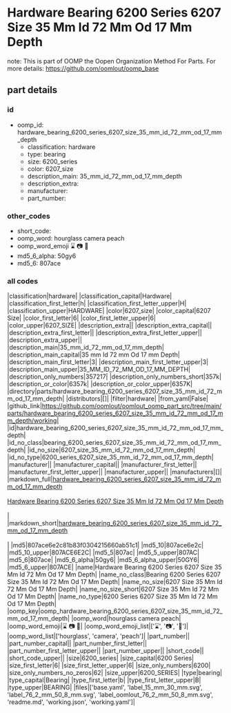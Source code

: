 # Hardware Bearing 6200 Series 6207 Size 35 Mm Id 72 Mm Od 17 Mm Depth  

note: This is part of OOMP the Oopen Organization Method For Parts. For more details: https://github.com/oomlout/oomp_base

##  part details





### id
* oomp_id: hardware_bearing_6200_series_6207_size_35_mm_id_72_mm_od_17_mm_depth
  * classification: hardware
  * type: bearing
  * size: 6200_series
  * color: 6207_size
  * description_main: 35_mm_id_72_mm_od_17_mm_depth
  * description_extra: 
  * manufacturer: 
  * part_number: 

### other_codes
* short_code: 
* oomp_word: hourglass camera peach
* oomp_word_emoji :hourglass: :camera: :peach:
* md5_6_alpha: 50gy6
* md5_6: 807ace

### all codes 
|classification|hardware|
|classification_capital|Hardware|
|classification_first_letter|h|
|classification_first_letter_upper|H|
|classification_upper|HARDWARE|
|color|6207_size|
|color_capital|6207 Size|
|color_first_letter|6|
|color_first_letter_upper|6|
|color_upper|6207_SIZE|
|description_extra||
|description_extra_capital||
|description_extra_first_letter||
|description_extra_first_letter_upper||
|description_extra_upper||
|description_main|35_mm_id_72_mm_od_17_mm_depth|
|description_main_capital|35 mm Id 72 mm Od 17 mm Depth|
|description_main_first_letter|3|
|description_main_first_letter_upper|3|
|description_main_upper|35_MM_ID_72_MM_OD_17_MM_DEPTH|
|description_only_numbers|357217|
|description_only_numbers_short|357k|
|description_or_color|6357k|
|description_or_color_upper|6357K|
|directory|parts/hardware_bearing_6200_series_6207_size_35_mm_id_72_mm_od_17_mm_depth|
|distributors|[]|
|filter|hardware|
|from_yaml|False|
|github_link|https://github.com/oomlout/oomlout_oomp_part_src/tree/main/parts/hardware_bearing_6200_series_6207_size_35_mm_id_72_mm_od_17_mm_depth/working|
|id|hardware_bearing_6200_series_6207_size_35_mm_id_72_mm_od_17_mm_depth|
|id_no_class|bearing_6200_series_6207_size_35_mm_id_72_mm_od_17_mm_depth|
|id_no_size|6207_size_35_mm_id_72_mm_od_17_mm_depth|
|id_no_type|6200_series_6207_size_35_mm_id_72_mm_od_17_mm_depth|
|manufacturer||
|manufacturer_capital||
|manufacturer_first_letter||
|manufacturer_first_letter_upper||
|manufacturer_upper||
|manufacturers|[]|
|markdown_full|[hardware_bearing_6200_series_6207_size_35_mm_id_72_mm_od_17_mm_depth](https://github.com/oomlout/oomlout_oomp_part_src/tree/main/parts/hardware_bearing_6200_series_6207_size_35_mm_id_72_mm_od_17_mm_depth/working)<br>[](https://github.com/oomlout/oomlout_oomp_part_src/tree/main/parts/hardware_bearing_6200_series_6207_size_35_mm_id_72_mm_od_17_mm_depth/working)<br>[Hardware Bearing 6200 Series 6207 Size 35 Mm Id 72 Mm Od 17 Mm Depth](https://github.com/oomlout/oomlout_oomp_part_src/tree/main/parts/hardware_bearing_6200_series_6207_size_35_mm_id_72_mm_od_17_mm_depth/working)<br><br>|
|markdown_short|[hardware_bearing_6200_series_6207_size_35_mm_id_72_mm_od_17_mm_depth](https://github.com/oomlout/oomlout_oomp_part_src/tree/main/parts/hardware_bearing_6200_series_6207_size_35_mm_id_72_mm_od_17_mm_depth/working)<br><br>|
|md5|807ace6e2c81b83f0304215660ab51c1|
|md5_10|807ace6e2c|
|md5_10_upper|807ACE6E2C|
|md5_5|807ac|
|md5_5_upper|807AC|
|md5_6|807ace|
|md5_6_alpha|50gy6|
|md5_6_alpha_upper|50GY6|
|md5_6_upper|807ACE|
|name|Hardware Bearing 6200 Series 6207 Size 35 Mm Id 72 Mm Od 17 Mm Depth|
|name_no_class|Bearing 6200 Series 6207 Size 35 Mm Id 72 Mm Od 17 Mm Depth|
|name_no_size|6207 Size 35 Mm Id 72 Mm Od 17 Mm Depth|
|name_no_size_short|6207 Size 35 Mm Id 72 Mm Od 17 Mm Depth|
|name_no_type|6200 Series 6207 Size 35 Mm Id 72 Mm Od 17 Mm Depth|
|oomp_key|oomp_hardware_bearing_6200_series_6207_size_35_mm_id_72_mm_od_17_mm_depth|
|oomp_word|hourglass camera peach|
|oomp_word_emoji|:hourglass: :camera: :peach:|
|oomp_word_emoji_list|[':hourglass:', ':camera:', ':peach:']|
|oomp_word_list|['hourglass', 'camera', 'peach']|
|part_number||
|part_number_capital||
|part_number_first_letter||
|part_number_first_letter_upper||
|part_number_upper||
|short_code||
|short_code_upper||
|size|6200_series|
|size_capital|6200 Series|
|size_first_letter|6|
|size_first_letter_upper|6|
|size_only_numbers|6200|
|size_only_numbers_no_zeros|62|
|size_upper|6200_SERIES|
|type|bearing|
|type_capital|Bearing|
|type_first_letter|b|
|type_first_letter_upper|B|
|type_upper|BEARING|
|files|['base.yaml', 'label_15_mm_30_mm.svg', 'label_76_2_mm_50_8_mm.svg', 'label_oomlout_76_2_mm_50_8_mm.svg', 'readme.md', 'working.json', 'working.yaml']|
